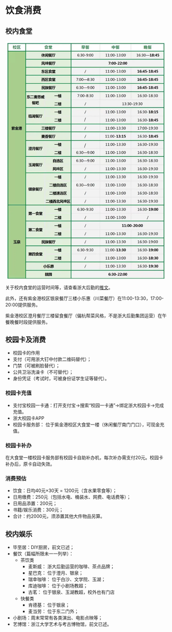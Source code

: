 # 饮食消费

## 校内食堂

![Alt text](../assets/canteen.webp)

<!-- TODO：更新这条推文消息，玉湖一楼新开了食堂，玉泉新开了食堂 -->

关于校内食堂的运营时间等，请查看浙大后勤的[推文](https://mp.weixin.qq.com/s/T-2XPmh5olohjkS7EZJa-Q)。

此外，还有紫金港校区银泉餐厅三楼小乐惠（川菜餐厅）在11:00-13:30，17:00-20:00提供服务。

紫金港校区澄月餐厅三楼留食餐厅（偏杭帮菜风格，不是浙大后勤集团运营）在午餐晚餐时段提供服务。

## 校园卡及消费

- 校园卡的作用
- 支付（可用浙大钉中付款二维码替代）；
- 门禁（可被刷脸替代）；
- 公共卫浴洗澡卡（不可替代）；
- 身份凭证（考试时，可被身份证学生证等替代）。

### 校园卡充值

- 支付宝校园一卡通：打开支付宝→搜索“校园一卡通”→绑定浙大校园卡→完成充值。
- 浙大校园卡APP
- 校园卡服务部： 位于紫金港校区大食堂一楼（休闲餐厅南门门口），可现金充值。

### 校园卡补办

在大食堂一楼校园卡服务部有校园卡自助补办机，每次补办需支付20元。校园卡补办后，原卡自动失效。

### 消费预估

- 饮食：日均40元×30天 = 1200元（含水果零食等）；
- 日用缴费：250元（包括水电、桶装水、网费、电话费等）；
- 日用品添置：200元；
- 书籍/娱乐消费：300元；
- 合计：约2000元，须添置其他大件物品另算。

## 校内娱乐

- 毕至居：DIY厨房，前文已述；
- 餐饮（篇幅所限未一一列举）：
    - 茶饮类
        - 麦斯威： 浙大后勤运营的咖啡、茶点品牌；
        - 星巴克： 位于澄月、银泉；
        - 瑞幸咖啡： 位于白沙、文学院、玉湖；
        - 库迪咖啡： 位于小剧场教超；
        - 古茗： 位于银泉、玉湖教超，校外也有门店
    - 快餐类
        - 肯德基： 位于银泉；
        - 麦当劳： 位于东二门外；
- 小剧场：周末常常有各类演出、电影点映等；
- 艺博馆：浙江大学艺术与考古博物馆，前文已述。
